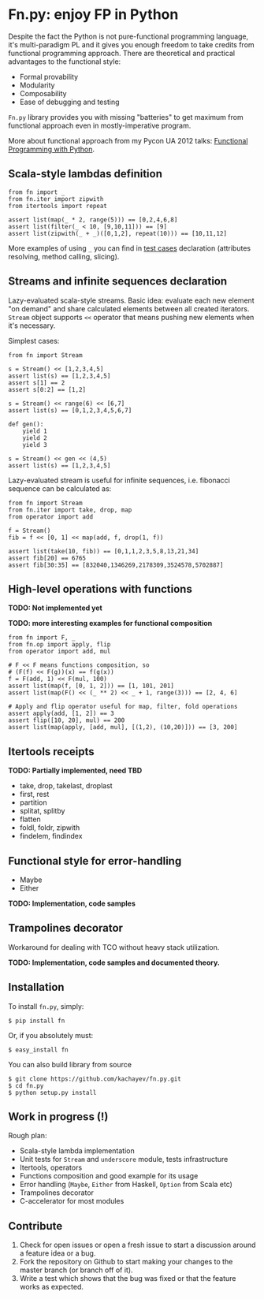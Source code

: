 # Fn.py: enjoy FP in Python

Despite the fact the Python is not pure-functional programming language, it's multi-paradigm PL and it gives you enough freedom to take credits from functional programming approach. There are theoretical and practical advantages to the functional style:

* Formal provability
* Modularity
* Composability
* Ease of debugging and testing

`Fn.py` library provides you with missing "batteries" to get maximum from functional approach even in mostly-imperative program.

More about functional approach from my Pycon UA 2012 talks: [Functional Programming with Python](http://ua.pycon.org/static/talks/kachayev/#/).

## Scala-style lambdas definition

    from fn import _
    from fn.iter import zipwith
    from itertools import repeat

    assert list(map(_ * 2, range(5))) == [0,2,4,6,8]
    assert list(filter(_ < 10, [9,10,11])) == [9]
    assert list(zipwith(_ + _)([0,1,2], repeat(10))) == [10,11,12]

More examples of using `_` you can find in [test cases](https://github.com/kachayev/fn.py/blob/master/tests.py) declaration (attributes resolving, method calling, slicing). 

## Streams and infinite sequences declaration

Lazy-evaluated scala-style streams. Basic idea: evaluate each new element "on demand" and share calculated elements between all created iterators. `Stream` object supports `<<` operator that means pushing new elements when it's necessary.

Simplest cases:

    from fn import Stream
    
    s = Stream() << [1,2,3,4,5]
    assert list(s) == [1,2,3,4,5]
    assert s[1] == 2
    assert s[0:2] == [1,2]

    s = Stream() << range(6) << [6,7]
    assert list(s) == [0,1,2,3,4,5,6,7]

    def gen():
        yield 1
        yield 2
        yield 3
    
    s = Stream() << gen << (4,5)
    assert list(s) == [1,2,3,4,5]

Lazy-evaluated stream is useful for infinite sequences, i.e. fibonacci sequence can be calculated as:

    from fn import Stream
    from fn.iter import take, drop, map
    from operator import add

    f = Stream()
    fib = f << [0, 1] << map(add, f, drop(1, f))

    assert list(take(10, fib)) == [0,1,1,2,3,5,8,13,21,34]
    assert fib[20] == 6765
    assert fib[30:35] == [832040,1346269,2178309,3524578,5702887]


## High-level operations with functions

__TODO: Not implemented yet__

__TODO: more interesting examples for functional composition__

    from fn import F, _
    from fn.op import apply, flip
    from operator import add, mul

    # F << F means functions composition, so
    # (F(f) << F(g))(x) == f(g(x))
    f = F(add, 1) << F(mul, 100)
    assert list(map(f, [0, 1, 2])) == [1, 101, 201]
    assert list(map(F() << (_ ** 2) << _ + 1, range(3))) == [2, 4, 6]

    # Apply and flip operator useful for map, filter, fold operations    
    assert apply(add, [1, 2]) == 3
    assert flip([10, 20], mul) == 200
    assert list(map(apply, [add, mul], [(1,2), (10,20)])) == [3, 200]

## Itertools receipts

__TODO: Partially implemented, need TBD__

* take, drop, takelast, droplast
* first, rest
* partition
* splitat, splitby
* flatten
* foldl, foldr, zipwith
* findelem, findindex

## Functional style for error-handling

* Maybe
* Either

__TODO: Implementation, code samples__

## Trampolines decorator

Workaround for dealing with TCO without heavy stack utilization.

__TODO: Implementation, code samples and documented theory.__

## Installation

To install `fn.py`, simply:

    $ pip install fn

Or, if you absolutely must:

    $ easy_install fn

You can also build library from source

    $ git clone https://github.com/kachayev/fn.py.git
    $ cd fn.py
    $ python setup.py install

## Work in progress (!)

Rough plan: 

* Scala-style lambda implementation
* Unit tests for `Stream` and `underscore` module, tests infrastructure
* Itertools, operators
* Functions composition and good example for its usage
* Error handling (`Maybe`, `Either` from Haskell, `Option` from Scala etc)
* Trampolines decorator
* C-accelerator for most modules

## Contribute

1. Check for open issues or open a fresh issue to start a discussion around a feature idea or a bug.
2. Fork the repository on Github to start making your changes to the master branch (or branch off of it).
3. Write a test which shows that the bug was fixed or that the feature works as expected.
